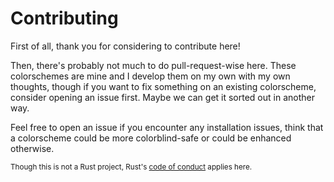 # Contributing

First of all, thank you for considering to contribute here!

Then, there's probably not much to do pull-request-wise here. These
colorschemes are mine and I develop them on my own with my own thoughts,
though if you want to fix something on an existing colorscheme, consider
opening an issue first. Maybe we can get it sorted out in another way.

Feel free to open an issue if you encounter any installation issues, think that
a colorscheme could be more colorblind-safe or could be enhanced otherwise.

<sub>Though this is not a Rust project, Rust's [code of
conduct](https://www.rust-lang.org/policies/code-of-conduct) applies here.</sub>
